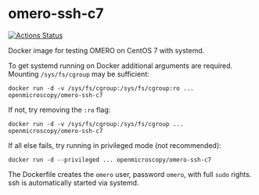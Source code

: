 omero-ssh-c7
============

[![Actions Status](https://github.com/ome/omero-ssh-c7-docker/workflows/Build/badge.svg)](https://github.com/ome/omero-ssh-c7-docker/actions)


Docker image for testing OMERO on CentOS 7 with systemd.

To get systemd running on Docker additional arguments are required.
Mounting `/sys/fs/cgroup` may be sufficient:

    docker run -d -v /sys/fs/cgroup:/sys/fs/cgroup:ro ... openmicroscopy/omero-ssh-c7

If not, try removing the `:ro` flag:

    docker run -d -v /sys/fs/cgroup:/sys/fs/cgroup ... openmicroscopy/omero-ssh-c7

If all else fails, try running in privileged mode (not recommended):

    docker run -d --privileged ... openmicroscopy/omero-ssh-c7

The Dockerfile creates the `omero` user, password `omero`, with full `sudo` rights. ssh is automatically started via systemd.
